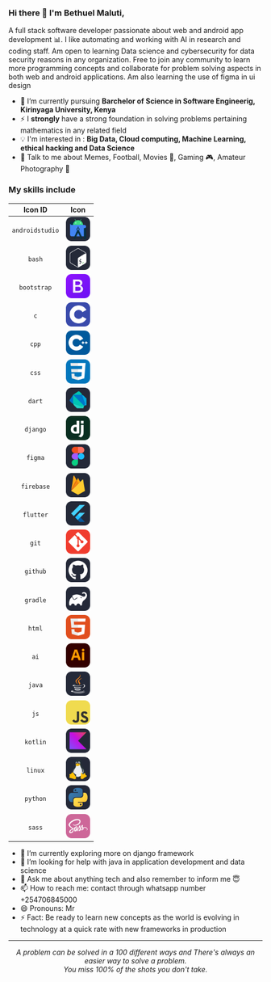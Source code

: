 

### Hi there 👋 I'm Bethuel Maluti,

A full stack software developer passionate about web and android app development :bar_chart:. I like automating and working with AI in research and coding staff. Am open to learning Data science and cybersecurity for data security reasons in any organization. Free to join any community to learn more programming concepts and collaborate for problem solving aspects in both web and android applications. Am also learning the use of figma in ui design

- 🌱 I’m currently pursuing **Barchelor of Science in Software Engineerig, Kirinyaga University, Kenya**
- ⚡ I **strongly** have a strong foundation in solving problems pertaining mathematics in any related field
- :bulb: I'm interested in : **Big Data, Cloud computing, Machine Learning, ethical hacking and Data Science**
- 💬 Talk to me about Memes, Football, Movies 🎥, Gaming 🎮, Amateur Photography 📸

### My skills include


|      Icon ID       |                         Icon                          |
| :----------------: | :---------------------------------------------------:
|  `androidstudio`   | <img src="icons/AndroidStudio-Dark.svg" width="48"> |
|       `bash`       |     <img src="icons/Bash-Dark.svg" width="48">      |
|    `bootstrap`     |     <img src="icons/Bootstrap.svg" width="48">      |
|        `c`         |         <img src="icons/C.svg" width="48">          |
|       `cpp`        |        <img src="icons/CPP.svg" width="48">         |
|       `css`        |        <img src="icons/CSS.svg" width="48">         |
|       `dart`       |     <img src="icons/Dart-Dark.svg" width="48">      |
|      `django`      |       <img src="icons/Django.svg" width="48">       |
|      `figma`       |     <img src="./icons/Figma-Dark.svg" width="48">     |
|     `firebase`     |   <img src="icons/Firebase-Dark.svg" width="48">    |
|     `flutter`      |    <img src="icons/Flutter-Dark.svg" width="48">    |
|       `git`        |        <img src="icons/Git.svg" width="48">         |
|      `github`      |    <img src="icons/Github-Dark.svg" width="48">     |
|      `gradle`      |    <img src="icons/Gradle-Dark.svg" width="48">     |
|       `html`       |        <img src="icons/HTML.svg" width="48">        |
|        `ai`        |    <img src="icons/Illustrator.svg" width="48">     |      |
|       `java`       |     <img src="icons/Java-Dark.svg" width="48">      |
|        `js`        |     <img src="icons/JavaScript.svg" width="48">     |
|      `kotlin`      |    <img src="icons/Kotlin-Dark.svg" width="48">     |
|      `linux`       |     <img src="icons/Linux-Dark.svg" width="48">     |
|        `python`        |    <img src="icons/Python-Dark.svg" width="48">     |
|       `sass`       |        <img src="icons/Sass.svg" width="48">        |




- 🌱 I’m currently exploring more on django framework
- 🤔 I’m looking for help with java in application development and data science
- 💬 Ask me about anything tech and also remember to inform me 😇
- 📫 How to reach me: contact through whatsapp number +254706845000
- 😄 Pronouns: Mr
- ⚡ Fact: Be ready to learn new concepts as the world is evolving in technology at a quick rate with new frameworks in production


<hr>
<p align="center">
   <i>A problem can be solved in a 100 different ways and There's always an easier way to solve a problem.</i>
   <br>
   <i>You miss 100% of the shots you don't take.</i>
   <br>
<br>
<!--<a target="_blank" href="https://thomasgeorgethomas.com/"><img src="https://img.shields.io/badge/-WEB-FF4088?style=for-the-badge&logo=Hugo&logoColor=white"></img></a>	
<a target="_blank" href="https://www.linkedin.com/in/thomasgeorgethomas"><img src="https://img.shields.io/badge/-LinkedIn-0077B5?style=for-the-badge&logo=Linkedin&logoColor=white"></img></a>
<a target="_blank" href="mailto:thomasgeorgethomas@gmail.com"><img src="https://img.shields.io/badge/-Gmail-D14836?style=for-the-badge&logo=Gmail&logoColor=white"></img></a>
<a target="_blank" href="https://public.tableau.com/app/profile/thomas.george.thomas"><img src="https://img.shields.io/badge/-Tableau-E97627?style=for-the-badge&logo=Tableau&logoColor=white"></img></a>
<a target="_blank" href="https://medium.com/@thomas-george-thomas"><img src="https://img.shields.io/badge/-Medium-12100E?style=for-the-badge&logo=Medium&logoColor=white"></img></a>
<a target="_blank" href="https://twitter.com/Thomas_George_T"><img src="https://img.shields.io/badge/-Twitter-1DA1F2?style=for-the-badge&logo=Twitter&logoColor=white"></img></a> -->

<br>
</p>   

